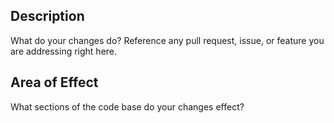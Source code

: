 <!--
SPDX-FileCopyrightText: 2025 Jason Pena <jasonpena@awkless.com>
SPDX-License-Identifier: CC0-1.0
-->

## Description

What do your changes do? Reference any pull request, issue, or feature you are
addressing right here.

## Area of Effect

What sections of the code base do your changes effect?
